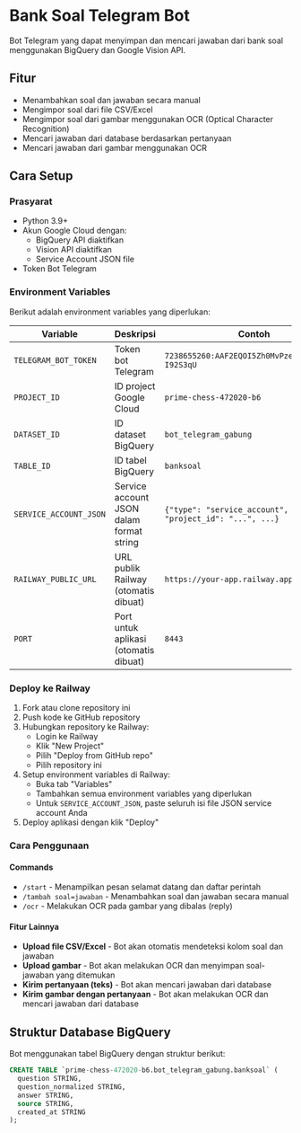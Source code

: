 # Bank Soal Telegram Bot

Bot Telegram yang dapat menyimpan dan mencari jawaban dari bank soal menggunakan BigQuery dan Google Vision API.

## Fitur

- Menambahkan soal dan jawaban secara manual
- Mengimpor soal dari file CSV/Excel
- Mengimpor soal dari gambar menggunakan OCR (Optical Character Recognition)
- Mencari jawaban dari database berdasarkan pertanyaan
- Mencari jawaban dari gambar menggunakan OCR

## Cara Setup

### Prasyarat

- Python 3.9+
- Akun Google Cloud dengan:
  - BigQuery API diaktifkan
  - Vision API diaktifkan
  - Service Account JSON file
- Token Bot Telegram

### Environment Variables

Berikut adalah environment variables yang diperlukan:

| Variable | Deskripsi | Contoh |
|----------|-----------|--------|
| `TELEGRAM_BOT_TOKEN` | Token bot Telegram | `7238655260:AAF2EQOI5Zh0MvPzefhNpAZQDzW-I92S3qU` |
| `PROJECT_ID` | ID project Google Cloud | `prime-chess-472020-b6` |
| `DATASET_ID` | ID dataset BigQuery | `bot_telegram_gabung` |
| `TABLE_ID` | ID tabel BigQuery | `banksoal` |
| `SERVICE_ACCOUNT_JSON` | Service account JSON dalam format string | `{"type": "service_account", "project_id": "...", ...}` |
| `RAILWAY_PUBLIC_URL` | URL publik Railway (otomatis dibuat) | `https://your-app.railway.app` |
| `PORT` | Port untuk aplikasi (otomatis dibuat) | `8443` |

### Deploy ke Railway

1. Fork atau clone repository ini
2. Push kode ke GitHub repository
3. Hubungkan repository ke Railway:
   - Login ke Railway
   - Klik "New Project"
   - Pilih "Deploy from GitHub repo"
   - Pilih repository ini
4. Setup environment variables di Railway:
   - Buka tab "Variables"
   - Tambahkan semua environment variables yang diperlukan
   - Untuk `SERVICE_ACCOUNT_JSON`, paste seluruh isi file JSON service account Anda
5. Deploy aplikasi dengan klik "Deploy"

### Cara Penggunaan

#### Commands

- `/start` - Menampilkan pesan selamat datang dan daftar perintah
- `/tambah soal=jawaban` - Menambahkan soal dan jawaban secara manual
- `/ocr` - Melakukan OCR pada gambar yang dibalas (reply)

#### Fitur Lainnya

- **Upload file CSV/Excel** - Bot akan otomatis mendeteksi kolom soal dan jawaban
- **Upload gambar** - Bot akan melakukan OCR dan menyimpan soal-jawaban yang ditemukan
- **Kirim pertanyaan (teks)** - Bot akan mencari jawaban dari database
- **Kirim gambar dengan pertanyaan** - Bot akan melakukan OCR dan mencari jawaban dari database

## Struktur Database BigQuery

Bot menggunakan tabel BigQuery dengan struktur berikut:

```sql
CREATE TABLE `prime-chess-472020-b6.bot_telegram_gabung.banksoal` (
  question STRING,
  question_normalized STRING,
  answer STRING,
  source STRING,
  created_at STRING
);
